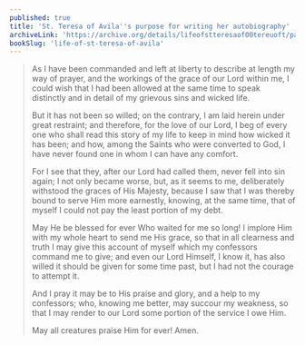 ```yaml
---
published: true
title: 'St. Teresa of Avila''s purpose for writing her autobiography'
archiveLink: 'https://archive.org/details/lifeofstteresaof00tereuoft/page/1?view=theater'
bookSlug: 'life-of-st-teresa-of-avila'
---
```


> As I have been commanded and left at liberty to describe at length my way of prayer, and the workings of the grace of our Lord within me, I could wish that I had been allowed at the same time to speak distinctly and in detail of my grievous sins and wicked life.
>
> But it has not been so willed; on the contrary, I am laid herein under great restraint; and therefore, for the love of our Lord, I beg of every one who shall read this story of my life to keep in mind how wicked it has been; and how, among the Saints who were converted to God, I have never found one in whom I can have any comfort.
>
> For I see that they, after our Lord had called them, never fell into sin again; I not only became worse, but, as it seems to me, deliberately withstood the graces of His Majesty, because I saw that I was thereby bound to serve Him more earnestly, knowing, at the same time, that of myself I could not pay the least portion of my debt.
>
> May He be blessed for ever Who waited for me so long! I implore Him with my whole heart to send me His grace, so that in all clearness and truth I may give this account of myself which my confessors command me to give; and even our Lord Himself, I know it, has also willed it should be given for some time past, but I had not the courage to attempt it.
>
> And I pray it may be to His praise and glory, and a help to my confessors; who, knowing me better, may succour my weakness, so that I may render to our Lord some portion of the service I owe Him.
>
> May all creatures praise Him for ever! Amen.